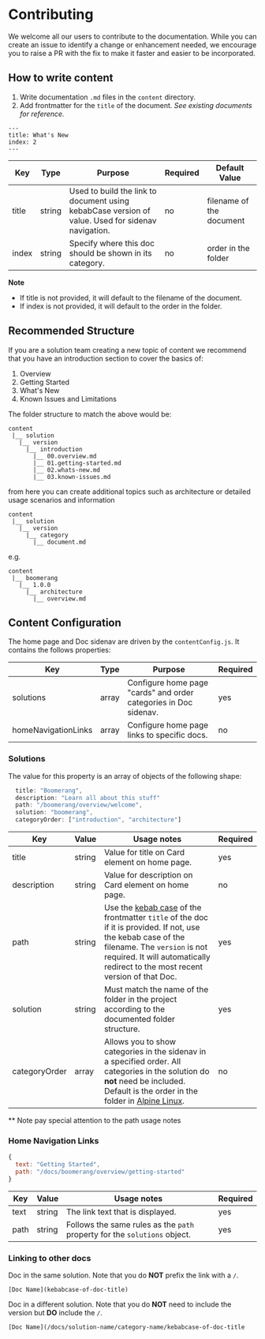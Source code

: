 # Contributing

We welcome all our users to contribute to the documentation. While you can create an issue to identify a change or enhancement needed, we encourage you to raise a PR with the fix to make it faster and easier to be incorporated.

## How to write content

1. Write documentation `.md` files in the `content` directory.
2. Add frontmatter for the `title` of the document. _See existing documents for reference._

```file
---
title: What's New
index: 2
---
```

| Key   | Type   | Purpose                                                                                           | Required | Default Value            |
| ----- | ------ | ------------------------------------------------------------------------------------------------- | -------- | ------------------------ |
| title | string | Used to build the link to document using kebabCase version of value. Used for sidenav navigation. | no       | filename of the document |
| index | string | Specify where this doc should be shown in its category.                                           | no       | order in the folder      |

**Note**

- If title is not provided, it will default to the filename of the document.
- If index is not provided, it will default to the order in the folder.

## Recommended Structure

If you are a solution team creating a new topic of content we recommend that you have an introduction section to cover the basics of:

1. Overview
2. Getting Started
3. What's New
4. Known Issues and Limitations

The folder structure to match the above would be:

```file
content
 |__ solution
   |__ version
     |__ introduction
       |__ 00.overview.md
       |__ 01.getting-started.md
       |__ 02.whats-new.md
       |__ 03.known-issues.md
```

from here you can create additional topics such as architecture or detailed usage scenarios and information

```file
content
 |__ solution
   |__ version
     |__ category
       |__ document.md
```

e.g.

```file
content
 |__ boomerang
   |__ 1.0.0
     |__ architecture
       |__ overview.md
```

## Content Configuration

The home page and Doc sidenav are driven by the `contentConfig.js`. It contains the follows properties:

| Key                 | Type  | Purpose                                                          | Required |
| ------------------- | ----- | ---------------------------------------------------------------- | -------- |
| solutions           | array | Configure home page "cards" and order categories in Doc sidenav. | yes      |
| homeNavigationLinks | array | Configure home page links to specific docs.                      | no       |

### Solutions

The value for this property is an array of objects of the following shape:

```js
  title: "Boomerang",
  description: "Learn all about this stuff"
  path: "/boomerang/overview/welcome",
  solution: "boomerang",
  categoryOrder: ["introduction", "architecture"]
```

| Key           | Value  | Usage notes                                                                                                                                                                                                                                                                | Required |
| ------------- | ------ | -------------------------------------------------------------------------------------------------------------------------------------------------------------------------------------------------------------------------------------------------------------------------- | -------- |
| title         | string | Value for title on Card element on home page.                                                                                                                                                                                                                              | yes      |
| description   | string | Value for description on Card element on home page.                                                                                                                                                                                                                        | no       |
| path          | string | Use the [kebab case](https://lodash.com/docs/4.17.11#kebabCase) of the frontmatter `title` of the doc if it is provided. If not, use the kebab case of the filename. The `version` is not required. It will automatically redirect to the most recent version of that Doc. | yes      |
| solution      | string | Must match the name of the folder in the project according to the documented folder structure.                                                                                                                                                                             | yes      |
| categoryOrder | array  | Allows you to show categories in the sidenav in a specified order. All categories in the solution do **not** need be included. Default is the order in the folder in [Alpine Linux](https://alpinelinux.org/).                                                             | no       |

\*\* Note pay special attention to the path usage notes

### Home Navigation Links

```js
{
  text: "Getting Started",
  path: "/docs/boomerang/overview/getting-started"
}
```

| Key  | Value  | Usage notes                                                               | Required |
| ---- | ------ | ------------------------------------------------------------------------- | -------- |
| text | string | The link text that is displayed.                                          | yes      |
| path | string | Follows the same rules as the `path` property for the `solutions` object. | yes      |

### Linking to other docs

Doc in the same solution. Note that you do **NOT** prefix the link with a `/`.

`[Doc Name](kebabcase-of-doc-title)`

Doc in a different solution. Note that you do **NOT** need to include the version but **DO** include the `/`.

`[Doc Name](/docs/solution-name/category-name/kebabcase-of-doc-title`
